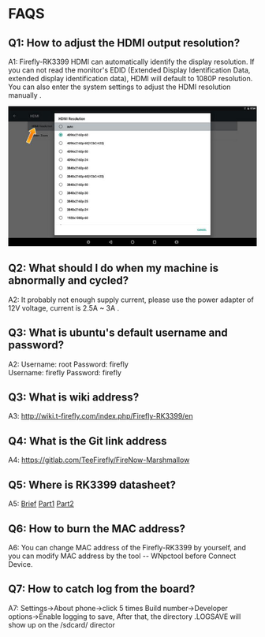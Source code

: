 # FAQS
## Q1: How to adjust the HDMI output resolution?
A1: Firefly-RK3399 HDMI can automatically identify the display resolution. If you can not read the monitor's EDID (Extended Display Identification Data, extended display identification data), HDMI will default to 1080P resolution. You can also enter the system settings to adjust the HDMI resolution manually .

![](img/started3.jpg)

## Q2: What should I do when my machine is abnormally and cycled?
A2: It probably not enough supply current, please use the power adapter of 12V voltage, current is 2.5A ~ 3A .
## Q3: What is ubuntu's default username and password?
A2: Username: root  Password: firefly  
    Username: firefly  Password: firefly
## Q3: What is wiki address?
A3: http://wiki.t-firefly.com/index.php/Firefly-RK3399/en
## Q4: What is the Git link address
A4: https://gitlab.com/TeeFirefly/FireNow-Marshmallow
## Q5: Where is RK3399 datasheet?
A5: [Brief](http://www.t-firefly.com/download/Firefly-RK3399/docs/Chip%20Specifications/Rockchip_RK3399_Datasheet_V0.7_20160219.pdf) [Part1](http://www.t-firefly.com/download/Firefly-RK3399/docs/TRM/Rockchip%20RK3399TRM%20V1.3%20Part1.pdf) [Part2](http://www.t-firefly.com/download/Firefly-RK3399/docs/TRM/Rockchip%20RK3399TRM%20V1.3%20Part2.pdf)
## Q6: How to burn the MAC address?
A6: You can change MAC address of the Firefly-RK3399 by yourself, and you can modify MAC address by the tool -- WNpctool before Connect Device.
## Q7: How to catch log from the board?
 A7: Settings->About phone->click 5 times Build number->Developer options->Enable logging to save, After that, the directory .LOGSAVE will show up on the /sdcard/ director